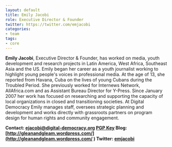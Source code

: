 ```yaml
---
layout: default
title: Emily Jacobi
role: Executive Director & Founder
twitter: https://twitter.com/emjacobi
categories:
- team
tags:
- core
---
```

**Emily Jacobi**, Executive Director & Founder, has worked on media, youth development and research projects in Latin America, West Africa, Southeast Asia and the US. Emily began her career as a youth journalist working to highlight young people's voices in professional media. At the age of 13, she reported from Havana, Cuba on the lives of young Cubans during the Troubled Period. She previously worked for Internews Network, AllAfrica.com and as Assistant Bureau Director for Y-Press. Since January 2007 her work has focused on researching and supporting the capacity of local organizations in closed and transitioning societies. At Digital Democracy Emily manages staff, oversees strategic planning and development and works directly with grassroots partners on program design for human rights and community engagement.

**Contact: [ejacobi@digital-democracy.org](mailto:ejacobi@digital-democracy.org) [PGP Key](http://www.digital-democracy.org/keys/ejacobi-pgp-key.txt)
Blog: [http://gleanandgleam.wordpress.com/](http://gleanandgleam.wordpress.com/ )
Twitter: [emjacobi](https://twitter.com/emjacobi)**